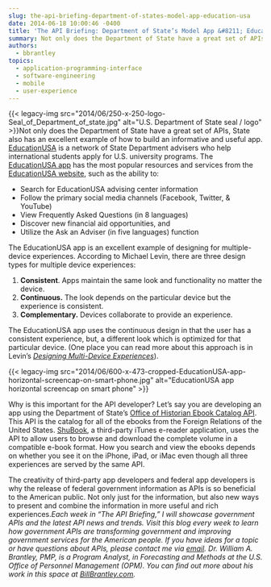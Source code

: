 ```yaml
---
slug: the-api-briefing-department-of-states-model-app-education-usa
date: 2014-06-18 10:00:46 -0400
title: 'The API Briefing: Department of State’s Model App &#8211; Education USA'
summary: Not only does the Department of State have a great set of APIs, State also has an excellent example of how to build an informative and useful app. EducationUSA is a network of State Department advisers who help international students apply for U.S. university programs.
authors:
  - bbrantley
topics:
  - application-programming-interface
  - software-engineering
  - mobile
  - user-experience
---
```


{{< legacy-img src="2014/06/250-x-250-logo-Seal\_of\_Department\_of\_state.jpg" alt="U.S. Department of State seal / logo" >}}Not only does the Department of State have a great set of APIs, State also has an excellent example of how to build an informative and useful app. [EducationUSA](https://www.educationusa.info/) is a network of State Department advisers who help international students apply for U.S. university programs. The [EducationUSA app](https://www.educationusa.info/mobileapp/) has the most popular resources and services from the [EducationUSA website](https://www.educationusa.info/), such as the ability to:

  * Search for EducationUSA advising center information
  * Follow the primary social media channels (Facebook, Twitter, & YouTube)
  * View Frequently Asked Questions (in 8 languages)
  * Discover new financial aid opportunities, and
  * Utilize the Ask an Adviser (in five languages) function

The EducationUSA app is an excellent example of designing for multiple-device experiences. According to Michael Levin, there are three design types for multiple device experiences:

  1. **Consistent**. Apps maintain the same look and functionality no matter the device.
  2. **Continuous.** The look depends on the particular device but the experience is consistent.
  3. **Complementary.** Devices collaborate to provide an experience.

The EducationUSA app uses the continuous design in that the user has a consistent experience, but, a different look which is optimized for that particular device. (One place you can read more about this approach is in Levin’s [_Designing Multi-Device Experiences_](http://shop.oreilly.com/product/0636920027089.do)).

{{< legacy-img src="2014/06/600-x-473-cropped-EducationUSA-app-horizontal-screencap-on-smart-phone.jpg" alt="EducationUSA app horizontal screencap on smart phone" >}}

Why is this important for the API developer? Let&#8217;s say you are developing an app using the Department of State’s [Office of Historian Ebook Catalog API](http://history.state.gov/developer/catalog). This API is the catalog for all of the ebooks from the Foreign Relations of the United States. [ShuBook](http://www.ambibma.com/en/shubook.html), a third-party iTunes e-reader application, uses the API to allow users to browse and download the complete volume in a compatible e-book format. How you search and view the ebooks depends on whether you see it on the iPhone, iPad, or iMac even though all three experiences are served by the same API.

The creativity of third-party app developers and federal app developers is why the release of federal government information as APIs is so beneficial to the American public. Not only just for the information, but also new ways to present and combine the information in more useful and rich experiences._Each week in “The API Briefing,” I will showcase government APIs and the latest API news and trends. Visit this blog every week to learn how government APIs are transforming government and improving government services for the American people. If you have ideas for a topic or have questions about APIs, please contact me via [email](mailto:William.Brantley@opm.gov)._
_Dr. William A. Brantley, PMP, is a Program Analyst, in Forecasting and Methods at the U.S. Office of Personnel Management (OPM). You can find out more about his work in this space at [BillBrantley.com](http://billbrantley.com/)._